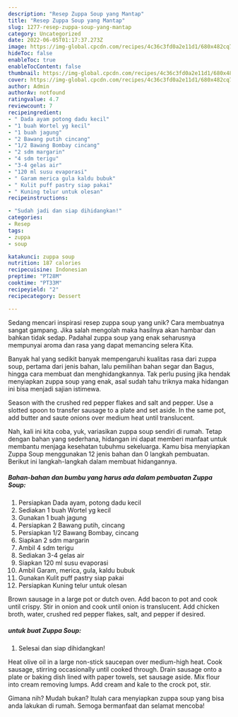 ```yaml
---
description: "Resep Zuppa Soup yang Mantap"
title: "Resep Zuppa Soup yang Mantap"
slug: 1277-resep-zuppa-soup-yang-mantap
category: Uncategorized
date: 2022-06-05T01:17:37.273Z
image: https://img-global.cpcdn.com/recipes/4c36c3fd0a2e11d1/680x482cq70/zuppa-soup-foto-resep-utama.jpg
hideToc: false
enableToc: true
enableTocContent: false
thumbnail: https://img-global.cpcdn.com/recipes/4c36c3fd0a2e11d1/680x482cq70/zuppa-soup-foto-resep-utama.jpg
cover: https://img-global.cpcdn.com/recipes/4c36c3fd0a2e11d1/680x482cq70/zuppa-soup-foto-resep-utama.jpg
author: Admin
authorAv: notfound
ratingvalue: 4.7
reviewcount: 7
recipeingredient:
- " Dada ayam potong dadu kecil"
- "1 buah Wortel yg kecil"
- "1 buah jagung"
- "2 Bawang putih cincang"
- "1/2 Bawang Bombay cincang"
- "2 sdm margarin"
- "4 sdm terigu"
- "3-4 gelas air"
- "120 ml susu evaporasi"
- " Garam merica gula kaldu bubuk"
- " Kulit puff pastry siap pakai"
- " Kuning telur untuk olesan"
recipeinstructions:

- "Sudah jadi dan siap dihidangkan!"
categories:
- Resep
tags:
- zuppa
- soup

katakunci: zuppa soup 
nutrition: 187 calories
recipecuisine: Indonesian
preptime: "PT28M"
cooktime: "PT33M"
recipeyield: "2"
recipecategory: Dessert

---
```





Sedang mencari inspirasi resep zuppa soup yang unik? Cara membuatnya sangat gampang. Jika salah mengolah maka hasilnya akan hambar dan bahkan tidak sedap. Padahal zuppa soup yang enak seharusnya mempunyai aroma dan rasa yang dapat memancing selera Kita.





Banyak hal yang sedikit banyak mempengaruhi kualitas rasa dari zuppa soup, pertama dari jenis bahan, lalu pemilihan bahan segar dan Bagus, hingga cara membuat dan menghidangkannya. Tak perlu pusing jika hendak menyiapkan zuppa soup yang enak,      asal sudah tahu triknya maka hidangan ini bisa menjadi sajian istimewa.














Season with the crushed red pepper flakes and salt and pepper. Use a slotted spoon to transfer sausage to a plate and set aside. In the same pot, add butter and saute onions over medium heat until translucent.






Nah, kali ini kita coba, yuk, variasikan zuppa soup sendiri di rumah. Tetap dengan bahan yang sederhana, hidangan ini dapat memberi manfaat untuk membantu menjaga kesehatan tubuhmu sekeluarga. Kamu bisa menyiapkan Zuppa Soup menggunakan 12 jenis bahan dan 0 langkah pembuatan. Berikut ini langkah-langkah dalam membuat hidangannya.

<!--inarticleads1-->

##### Bahan-bahan dan bumbu yang harus ada dalam pembuatan Zuppa Soup:

1. Persiapkan  Dada ayam, potong dadu kecil
1. Sediakan 1 buah Wortel yg kecil
1. Gunakan 1 buah jagung
1. Persiapkan 2 Bawang putih, cincang
1. Persiapkan 1/2 Bawang Bombay, cincang
1. Siapkan 2 sdm margarin
1. Ambil 4 sdm terigu
1. Sediakan 3-4 gelas air
1. Siapkan 120 ml susu evaporasi
1. Ambil  Garam, merica, gula, kaldu bubuk
1. Gunakan  Kulit puff pastry siap pakai
1. Persiapkan  Kuning telur untuk olesan


Brown sausage in a large pot or dutch oven. Add bacon to pot and cook until crispy. Stir in onion and cook until onion is translucent. Add chicken broth, water, crushed red pepper flakes, salt, and pepper if desired. 

<!--inarticleads2-->

#####  untuk buat Zuppa Soup:


1. Selesai dan siap dihidangkan!

Heat olive oil in a large non-stick saucepan over medium-high heat. Cook sausage, stirring occasionally until cooked through. Drain sausage onto a plate or baking dish lined with paper towels, set sausage aside. Mix flour into cream removing lumps. Add cream and kale to the crock pot, stir. 

Gimana nih? Mudah bukan? Itulah cara menyiapkan zuppa soup yang bisa anda lakukan di rumah. Semoga bermanfaat dan selamat mencoba!

